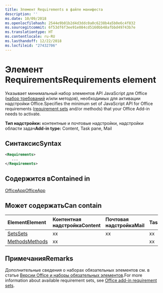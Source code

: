 ```yaml
---
title: Элемент Requirements в файле манифеста
description: ''
ms.date: 10/09/2018
ms.openlocfilehash: 2544e9b01b2d4d3ddc0a0c6238b4a5b0e6c4f832
ms.sourcegitcommit: 6f53df6f3ee91e084cd5160bb48afbbd49743b7e
ms.translationtype: HT
ms.contentlocale: ru-RU
ms.lasthandoff: 12/22/2018
ms.locfileid: "27432706"
---
```

# <a name="requirements-element"></a><span data-ttu-id="d3738-102">Элемент Requirements</span><span class="sxs-lookup"><span data-stu-id="d3738-102">Requirements element</span></span>

<span data-ttu-id="d3738-103">Указывает минимальный набор элементов API JavaScript для Office ([набор требований](https://docs.microsoft.com/office/dev/add-ins/develop/office-versions-and-requirement-sets#specify-office-hosts-and-requirement-sets) и/или методов), необходимых для активации надстройки Office.</span><span class="sxs-lookup"><span data-stu-id="d3738-103">Specifies the minimum set of JavaScript API for Office requirements ([requirement sets](https://docs.microsoft.com/office/dev/add-ins/develop/office-versions-and-requirement-sets#specify-office-hosts-and-requirement-sets) and/or methods) that your Office Add-in needs to activate.</span></span>

<span data-ttu-id="d3738-104">**Тип надстройки:** контентные и почтовые надстройки, надстройки области задач</span><span class="sxs-lookup"><span data-stu-id="d3738-104">**Add-in type:** Content, Task pane, Mail</span></span>

## <a name="syntax"></a><span data-ttu-id="d3738-105">Синтаксис</span><span class="sxs-lookup"><span data-stu-id="d3738-105">Syntax</span></span>

```XML
<Requirements>
   ...
</Requirements>
```

## <a name="contained-in"></a><span data-ttu-id="d3738-106">Содержится в</span><span class="sxs-lookup"><span data-stu-id="d3738-106">Contained in</span></span>

[<span data-ttu-id="d3738-107">OfficeApp</span><span class="sxs-lookup"><span data-stu-id="d3738-107">OfficeApp</span></span>](officeapp.md)

## <a name="can-contain"></a><span data-ttu-id="d3738-108">Может содержать</span><span class="sxs-lookup"><span data-stu-id="d3738-108">Can contain</span></span>

|<span data-ttu-id="d3738-109">**Element**</span><span class="sxs-lookup"><span data-stu-id="d3738-109">**Element**</span></span>|<span data-ttu-id="d3738-110">**Контентная надстройка**</span><span class="sxs-lookup"><span data-stu-id="d3738-110">**Content**</span></span>|<span data-ttu-id="d3738-111">**Почтовая надстройка**</span><span class="sxs-lookup"><span data-stu-id="d3738-111">**Mail**</span></span>|<span data-ttu-id="d3738-112">**TaskPane**</span><span class="sxs-lookup"><span data-stu-id="d3738-112">**TaskPane**</span></span>|
|:-----|:-----|:-----|:-----|
|[<span data-ttu-id="d3738-113">Sets</span><span class="sxs-lookup"><span data-stu-id="d3738-113">Sets</span></span>](sets.md)|<span data-ttu-id="d3738-114">x</span><span class="sxs-lookup"><span data-stu-id="d3738-114">x</span></span>|<span data-ttu-id="d3738-115">x</span><span class="sxs-lookup"><span data-stu-id="d3738-115">x</span></span>|<span data-ttu-id="d3738-116">x</span><span class="sxs-lookup"><span data-stu-id="d3738-116">x</span></span>|
|[<span data-ttu-id="d3738-117">Methods</span><span class="sxs-lookup"><span data-stu-id="d3738-117">Methods</span></span>](methods.md)|<span data-ttu-id="d3738-118">x</span><span class="sxs-lookup"><span data-stu-id="d3738-118">x</span></span>||<span data-ttu-id="d3738-119">x</span><span class="sxs-lookup"><span data-stu-id="d3738-119">x</span></span>|

## <a name="remarks"></a><span data-ttu-id="d3738-120">Примечания</span><span class="sxs-lookup"><span data-stu-id="d3738-120">Remarks</span></span>

<span data-ttu-id="d3738-121">Дополнительные сведения о наборах обязательных элементов см. в статье [Версии Office и наборы обязательных элементов](https://docs.microsoft.com/office/dev/add-ins/develop/office-versions-and-requirement-sets).</span><span class="sxs-lookup"><span data-stu-id="d3738-121">For more information about available requirement sets, see [Office add-in requirement sets](https://docs.microsoft.com/office/dev/add-ins/develop/office-versions-and-requirement-sets).</span></span>

